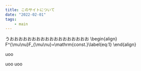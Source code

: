 ```yaml
---
title: このサイトについて
date: "2022-02-01"
tags:
    - main
---
```


うおおおおおおおおおおおおおおおおおお
\begin{align}
  F^{\mu\nu}F_{\mu\nu}=\mathrm{const.}\label{eq:1}
\end{align}

<span className="text-pink-400">uoo</span>

<span className='has-tooltip relative items-center'>
  <span className='flex tooltip balloon'>
    uoo
  </span>
  uoo
</span>